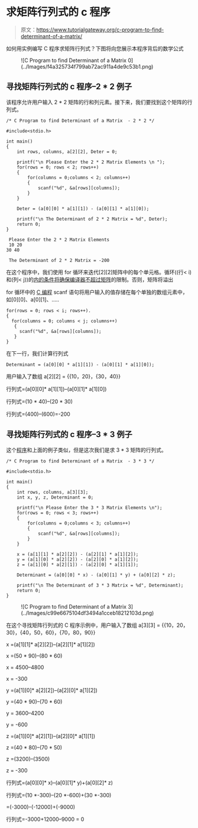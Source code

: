 # 求矩阵行列式的 c 程序

> 原文：<https://www.tutorialgateway.org/c-program-to-find-determinant-of-a-matrix/>

如何用实例编写 C 程序求矩阵行列式？下图将向您展示本程序背后的数学公式

<figure class="wp-block-image">![C Program to find Determinant of a Matrix 0](../Images/f4a325734f799ab72ac911a4de9c53b1.png)</figure>

## 寻找矩阵行列式的 c 程序–2 * 2 例子

该程序允许用户输入 2 * 2 矩阵的行和列元素。接下来，我们要找到这个矩阵的行列式。

```
/* C Program to find Determinant of a Matrix  - 2 * 2 */

#include<stdio.h>

int main()
{
 	int rows, columns, a[2][2], Deter = 0;

 	printf("\n Please Enter the 2 * 2 Matrix Elements \n ");
 	for(rows = 0; rows < 2; rows++)
  	{
   		for(columns = 0;columns < 2; columns++)
    	{
      		scanf("%d", &a[rows][columns]);
    	}
  	}

	Deter = (a[0][0] * a[1][1]) - (a[0][1] * a[1][0]);

  	printf("\n The Determinant of 2 * 2 Matrix = %d", Deter);
 	return 0;
}
```

```
 Please Enter the 2 * 2 Matrix Elements 
 10 20
30 40

 The Determinant of 2 * 2 Matrix = -200
```

在这个程序中，我们使用 for 循环来迭代[2][2]矩阵中的每个单元格。循环((行< i)和(列< j))的[内的条件将确保编译器不超过](https://www.tutorialgateway.org/for-loop-in-c-programming/)[矩阵](https://www.tutorialgateway.org/two-dimensional-array-in-c/)的限制。否则，矩阵将溢出

for 循环中的 [C 编程](https://www.tutorialgateway.org/c-programming/) scanf 语句将用户输入的值存储在每个单独的数组元素中，如[0][0]、a[0][1]、…..

```
for(rows = 0; rows < i; rows++).
{
  for(columns = 0; columns < j; columns++)
   {
     scanf("%d", &a[rows][columns]);
   }
}
```

在下一行，我们计算行列式

```
Determinant = (a[0][0] * a[1][1]) - (a[0][1] * a[1][0]);
```

用户输入了数组 a[2][2] = {{10，20}，{30，40}}

行列式=(a[0][0]* a[1][1])–(a[0][1]* a[1][0])

行列式=(10 * 40)–(20 * 30)

行列式=(400)–(600)=-200

## 寻找矩阵行列式的 c 程序–3 * 3 例子

这个[程序](https://www.tutorialgateway.org/c-programming-examples/)和上面的例子类似，但是这次我们是求 3 * 3 矩阵的行列式。

```
/* C Program to find Determinant of a Matrix  - 3 * 3 */

#include<stdio.h>

int main()
{
 	int rows, columns, a[3][3];
	int x, y, z, Determinant = 0;

 	printf("\n Please Enter the 3 * 3 Matrix Elements \n");
 	for(rows = 0; rows < 3; rows++)
  	{
   		for(columns = 0;columns < 3; columns++)
    	{
      		scanf("%d", &a[rows][columns]);
    	}
  	}

    x = (a[1][1] * a[2][2]) - (a[2][1] * a[1][2]);
    y = (a[1][0] * a[2][2]) - (a[2][0] * a[1][2]);
    z = (a[1][0] * a[2][1]) - (a[2][0] * a[1][1]);

	Determinant = (a[0][0] * x) - (a[0][1] * y) + (a[0][2] * z);

  	printf("\n The Determinant of 3 * 3 Matrix = %d", Determinant);
 	return 0;
}
```

<figure class="wp-block-image">![C Program to find Determinant of a Matrix 3](../Images/c99e6675104df3494a1cceb18212103d.png)</figure>

在这个寻找矩阵行列式的 C 程序示例中，用户输入了数组 a[3][3] = {{10，20，30}，{40，50，60}，{70，80，90}}

x =(a[1][1]* a[2][2])–(a[2][1]* a[1][2])

x =(50 * 90)–(80 * 60)

x = 4500–4800

x = -300

y =(a[1][0]* a[2][2])–(a[2][0]* a[1][2])

y =(40 * 90)–(70 * 60)

y = 3600–4200

y = -600

z =(a[1][0]* a[2][1])–(a[2][0]* a[1][1])

z =(40 * 80)–(70 * 50)

z =(3200)–(3500)

z = -300

行列式=(a[0][0]* x)–(a[0][1]* y)+(a[0][2]* z)

行列式=(10 *-300)–(20 *-600)+(30 *-300)

=(-3000)–(-12000)+(-9000)

行列式=-3000+12000–9000 = 0